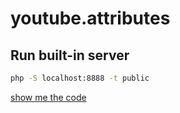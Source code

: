# youtube.attributes

## Run built-in server

```bash
php -S localhost:8888 -t public
```

[show me the code](/public)
